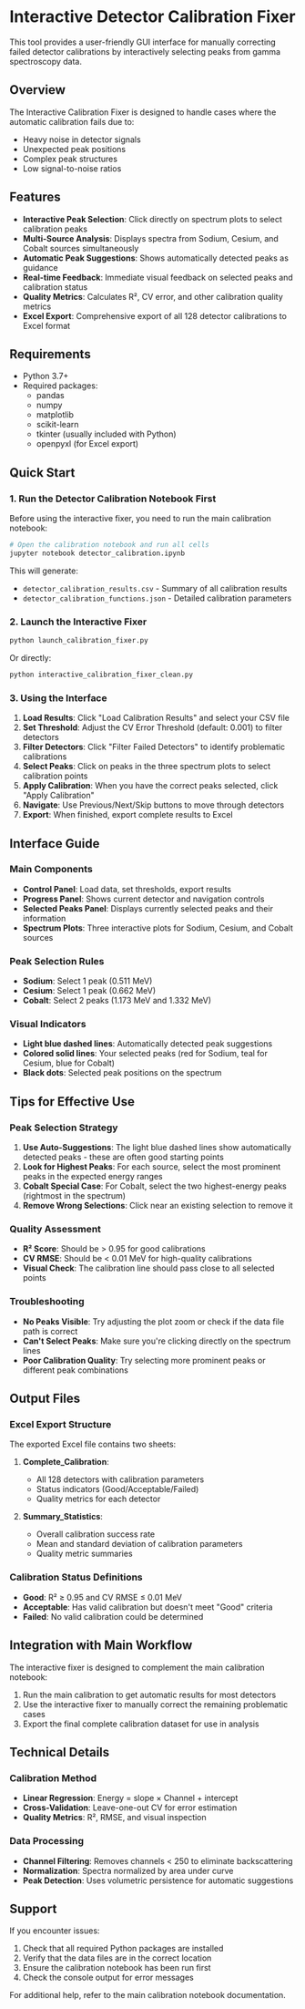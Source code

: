 # Interactive Detector Calibration Fixer

This tool provides a user-friendly GUI interface for manually correcting failed detector calibrations by interactively selecting peaks from gamma spectroscopy data.

## Overview

The Interactive Calibration Fixer is designed to handle cases where the automatic calibration fails due to:
- Heavy noise in detector signals
- Unexpected peak positions
- Complex peak structures
- Low signal-to-noise ratios

## Features

- **Interactive Peak Selection**: Click directly on spectrum plots to select calibration peaks
- **Multi-Source Analysis**: Displays spectra from Sodium, Cesium, and Cobalt sources simultaneously
- **Automatic Peak Suggestions**: Shows automatically detected peaks as guidance
- **Real-time Feedback**: Immediate visual feedback on selected peaks and calibration status
- **Quality Metrics**: Calculates R², CV error, and other calibration quality metrics
- **Excel Export**: Comprehensive export of all 128 detector calibrations to Excel format

## Requirements

- Python 3.7+
- Required packages:
  - pandas
  - numpy
  - matplotlib
  - scikit-learn
  - tkinter (usually included with Python)
  - openpyxl (for Excel export)

## Quick Start

### 1. Run the Detector Calibration Notebook First

Before using the interactive fixer, you need to run the main calibration notebook:

```bash
# Open the calibration notebook and run all cells
jupyter notebook detector_calibration.ipynb
```

This will generate:
- `detector_calibration_results.csv` - Summary of all calibration results
- `detector_calibration_functions.json` - Detailed calibration parameters

### 2. Launch the Interactive Fixer

```bash
python launch_calibration_fixer.py
```

Or directly:

```bash
python interactive_calibration_fixer_clean.py
```

### 3. Using the Interface

1. **Load Results**: Click "Load Calibration Results" and select your CSV file
2. **Set Threshold**: Adjust the CV Error Threshold (default: 0.001) to filter detectors
3. **Filter Detectors**: Click "Filter Failed Detectors" to identify problematic calibrations
4. **Select Peaks**: Click on peaks in the three spectrum plots to select calibration points
5. **Apply Calibration**: When you have the correct peaks selected, click "Apply Calibration"
6. **Navigate**: Use Previous/Next/Skip buttons to move through detectors
7. **Export**: When finished, export complete results to Excel

## Interface Guide

### Main Components

- **Control Panel**: Load data, set thresholds, export results
- **Progress Panel**: Shows current detector and navigation controls
- **Selected Peaks Panel**: Displays currently selected peaks and their information
- **Spectrum Plots**: Three interactive plots for Sodium, Cesium, and Cobalt sources

### Peak Selection Rules

- **Sodium**: Select 1 peak (0.511 MeV)
- **Cesium**: Select 1 peak (0.662 MeV) 
- **Cobalt**: Select 2 peaks (1.173 MeV and 1.332 MeV)

### Visual Indicators

- **Light blue dashed lines**: Automatically detected peak suggestions
- **Colored solid lines**: Your selected peaks (red for Sodium, teal for Cesium, blue for Cobalt)
- **Black dots**: Selected peak positions on the spectrum

## Tips for Effective Use

### Peak Selection Strategy

1. **Use Auto-Suggestions**: The light blue dashed lines show automatically detected peaks - these are often good starting points
2. **Look for Highest Peaks**: For each source, select the most prominent peaks in the expected energy ranges
3. **Cobalt Special Case**: For Cobalt, select the two highest-energy peaks (rightmost in the spectrum)
4. **Remove Wrong Selections**: Click near an existing selection to remove it

### Quality Assessment

- **R² Score**: Should be > 0.95 for good calibrations
- **CV RMSE**: Should be < 0.01 MeV for high-quality calibrations
- **Visual Check**: The calibration line should pass close to all selected points

### Troubleshooting

- **No Peaks Visible**: Try adjusting the plot zoom or check if the data file path is correct
- **Can't Select Peaks**: Make sure you're clicking directly on the spectrum lines
- **Poor Calibration Quality**: Try selecting more prominent peaks or different peak combinations

## Output Files

### Excel Export Structure

The exported Excel file contains two sheets:

1. **Complete_Calibration**: 
   - All 128 detectors with calibration parameters
   - Status indicators (Good/Acceptable/Failed)
   - Quality metrics for each detector

2. **Summary_Statistics**:
   - Overall calibration success rate
   - Mean and standard deviation of calibration parameters
   - Quality metric summaries

### Calibration Status Definitions

- **Good**: R² ≥ 0.95 and CV RMSE ≤ 0.01 MeV
- **Acceptable**: Has valid calibration but doesn't meet "Good" criteria
- **Failed**: No valid calibration could be determined

## Integration with Main Workflow

The interactive fixer is designed to complement the main calibration notebook:

1. Run the main calibration to get automatic results for most detectors
2. Use the interactive fixer to manually correct the remaining problematic cases
3. Export the final complete calibration dataset for use in analysis

## Technical Details

### Calibration Method

- **Linear Regression**: Energy = slope × Channel + intercept
- **Cross-Validation**: Leave-one-out CV for error estimation
- **Quality Metrics**: R², RMSE, and visual inspection

### Data Processing

- **Channel Filtering**: Removes channels < 250 to eliminate backscattering
- **Normalization**: Spectra normalized by area under curve
- **Peak Detection**: Uses volumetric persistence for automatic suggestions

## Support

If you encounter issues:

1. Check that all required Python packages are installed
2. Verify that the data files are in the correct location
3. Ensure the calibration notebook has been run first
4. Check the console output for error messages

For additional help, refer to the main calibration notebook documentation.

